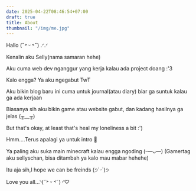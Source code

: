 ```yaml
---
date: 2025-04-22T08:46:54+07:00
draft: true
title: About
thumbnail: "/img/me.jpg"
---
```


Hallo (˶˃ ᵕ ˂˶) .ᐟ.ᐟ

Kenalin aku Selly(nama samaran hehe)

Aku cuma web dev nganggur yang kerja kalau ada project doang :'3

Kalo engga? Ya aku ngegabut TwT

Aku bikin blog baru ini cuma untuk journal(atau diary) biar ga suntuk kalau ga ada kerjaan 

Biasanya sih aku bikin game atau website gabut, dan kadang hasilnya ga jelas (╥﹏╥)

But that's okay, at least that's heal my loneliness a bit :')

Hmm....Terus apalagi ya untuk intro 🤔

Ya paling aku suka main minecraft kalau engga ngoding (ᵕ—ᴗ—)
(Gamertag aku sellyschan, bisa ditambah ya kalo mau mabar hehehe)

Itu aja sih,I hope we can be freinds (੭ˊᵕˋ)੭

Love you all...◝(˶˃ ᵕ ˂˶) ◜♡





